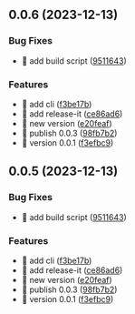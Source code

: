 

## 0.0.6 (2023-12-13)


### Bug Fixes

* 🐛 add build script ([9511643](https://github.com/huyikai/vitepress-helper/commit/9511643393639d50020c98a24ca3fd83f4791538))


### Features

* 🎸 add cli ([f3be17b](https://github.com/huyikai/vitepress-helper/commit/f3be17be9c295960ce8d49dd9a5cf4bd1a82735f))
* 🎸 add release-it ([ce86ad6](https://github.com/huyikai/vitepress-helper/commit/ce86ad6b6f01e12f1f458b5a61c54bdd6d265bd6))
* 🎸 new version ([e20feaf](https://github.com/huyikai/vitepress-helper/commit/e20feaf3dcea4e64f5ce4fd478cab4c700f4e479))
* 🎸 publish 0.0.3 ([98fb7b2](https://github.com/huyikai/vitepress-helper/commit/98fb7b2f4f697156c3713f4b14b5007ce85e9bc1))
* 🎸 version 0.0.1 ([f3efbc9](https://github.com/huyikai/vitepress-helper/commit/f3efbc99a802655cac41e9b019623c433fc4719a))

## 0.0.5 (2023-12-13)


### Bug Fixes

* 🐛 add build script ([9511643](https://github.com/huyikai/vitepress-helper/commit/9511643393639d50020c98a24ca3fd83f4791538))


### Features

* 🎸 add cli ([f3be17b](https://github.com/huyikai/vitepress-helper/commit/f3be17be9c295960ce8d49dd9a5cf4bd1a82735f))
* 🎸 add release-it ([ce86ad6](https://github.com/huyikai/vitepress-helper/commit/ce86ad6b6f01e12f1f458b5a61c54bdd6d265bd6))
* 🎸 new version ([e20feaf](https://github.com/huyikai/vitepress-helper/commit/e20feaf3dcea4e64f5ce4fd478cab4c700f4e479))
* 🎸 publish 0.0.3 ([98fb7b2](https://github.com/huyikai/vitepress-helper/commit/98fb7b2f4f697156c3713f4b14b5007ce85e9bc1))
* 🎸 version 0.0.1 ([f3efbc9](https://github.com/huyikai/vitepress-helper/commit/f3efbc99a802655cac41e9b019623c433fc4719a))
